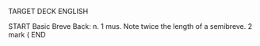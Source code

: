 TARGET DECK
ENGLISH

START
Basic
Breve
Back: n. 1 mus. Note twice the length of a semibreve. 2 mark (
END
